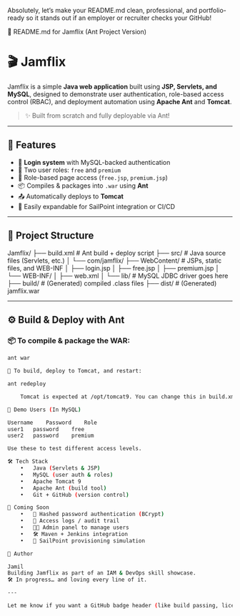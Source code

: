 Absolutely, let’s make your README.md clean, professional, and portfolio-ready so it stands out if an employer or recruiter checks your GitHub!

📄 README.md for Jamflix (Ant Project Version)

# 🎬 Jamflix

Jamflix is a simple **Java web application** built using **JSP, Servlets, and MySQL**, designed to demonstrate user authentication, role-based access control (RBAC), and deployment automation using **Apache Ant** and **Tomcat**.

> ✨ Built from scratch and fully deployable via Ant!

---

## 🚀 Features

- 🔐 **Login system** with MySQL-backed authentication
- 👤 Two user roles: `free` and `premium`
- 🔁 Role-based page access (`free.jsp`, `premium.jsp`)
- 📦 Compiles & packages into `.war` using **Ant**
- 📤 Automatically deploys to **Tomcat**
- 💾 Easily expandable for SailPoint integration or CI/CD

---

## 📁 Project Structure

Jamflix/
├── build.xml              # Ant build + deploy script
├── src/                  # Java source files (Servlets, etc.)
│   └── com/jamflix/
├── WebContent/           # JSPs, static files, and WEB-INF
│   ├── login.jsp
│   ├── free.jsp
│   ├── premium.jsp
│   └── WEB-INF/
│       ├── web.xml
│       └── lib/          # MySQL JDBC driver goes here
├── build/                # (Generated) compiled .class files
├── dist/                 # (Generated) jamflix.war

---

## ⚙️ Build & Deploy with Ant

### 📦 To compile & package the WAR:
```bash
ant war

🚀 To build, deploy to Tomcat, and restart:

ant redeploy

	Tomcat is expected at /opt/tomcat9. You can change this in build.xml.

🧪 Demo Users (In MySQL)

Username	Password	Role
user1	password	free
user2	password	premium

Use these to test different access levels.

🛠️ Tech Stack
	•	Java (Servlets & JSP)
	•	MySQL (user auth & roles)
	•	Apache Tomcat 9
	•	Apache Ant (build tool)
	•	Git + GitHub (version control)

🧱 Coming Soon
	•	🔐 Hashed password authentication (BCrypt)
	•	🧾 Access logs / audit trail
	•	🧑‍💼 Admin panel to manage users
	•	🛠️ Maven + Jenkins integration
	•	🧩 SailPoint provisioning simulation

🙌 Author

Jamil
Building Jamflix as part of an IAM & DevOps skill showcase.
🛠️ In progress… and loving every line of it.

---

Let me know if you want a GitHub badge header (like build passing, license, etc.) or a GIF of the app running as a visual! I can also help turn this into a project card for LinkedIn or a personal portfolio site.
